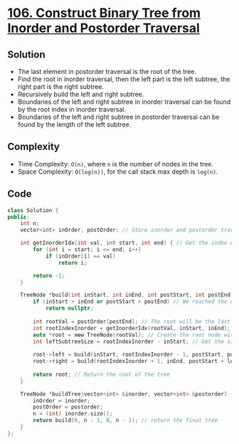 # [106. Construct Binary Tree from Inorder and Postorder Traversal](https://leetcode.com/problems/construct-binary-tree-from-inorder-and-postorder-traversal/)

## Solution
- The last element in postorder traversal is the root of the tree.
- Find the root in inorder traversal, then the left part is the left subtree, the right part is the right subtree.
- Recursively build the left and right subtree.
- Boundaries of the left and right subtree in inorder traversal can be found by the root index in inorder traversal.
- Boundaries of the left and right subtree in postorder traversal can be found by the length of the left subtree.

## Complexity
- Time Complexity: `O(n)`, where `n` is the number of nodes in the tree.
- Space Complexity: `O(log(n))`, for the call stack max depth is `log(n)`.

## Code
```cpp
class Solution {
public:
    int n;
    vector<int> inOrder, postOrder; // Store inorder and postorder traversal of the tree in global variables

    int getInorderIdx(int val, int start, int end) { // Get the index of a value in the inorder traversal vector
        for (int i = start; i <= end; i++)
            if (inOrder[i] == val)
                return i;

        return -1;
    }

    TreeNode *build(int inStart, int inEnd, int postStart, int postEnd) {
        if (inStart > inEnd or postStart > postEnd) // We reached the end of the tree
            return nullptr;
        
        int rootVal = postOrder[postEnd]; // The root will be the last element in the postorder traversal
        int rootIndexInorder = getInorderIdx(rootVal, inStart, inEnd); // Get the index of the root in the inorder traversal
        auto *root = new TreeNode(rootVal); // Create the root node with the value of the root
        int leftSubtreeSize = rootIndexInorder - inStart; // Get the size of the left subtree
        
        root->left = build(inStart, rootIndexInorder - 1, postStart, postStart + leftSubtreeSize - 1); // Build the left subtree after updating the pointers
        root->right = build(rootIndexInorder + 1, inEnd, postStart + leftSubtreeSize, postEnd - 1); // Build the right subtree after updating the pointers
        
        return root; // Return the root of the tree
    }

    TreeNode *buildTree(vector<int> &inorder, vector<int> &postorder) {
        inOrder = inorder;
        postOrder = postorder;
        n = (int) inorder.size();
        return build(0, n - 1, 0, n - 1); // return the final tree
    }
};
```